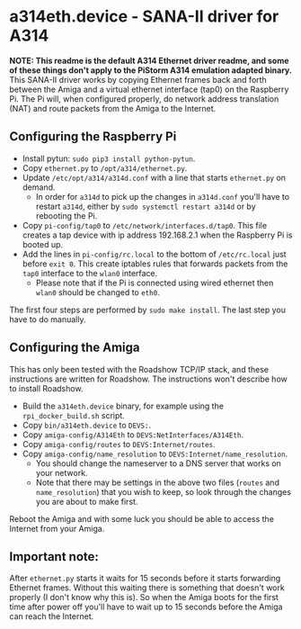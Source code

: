 # a314eth.device - SANA-II driver for A314

**NOTE: This readme is the default A314 Ethernet driver readme, and some of these things don't apply to the PiStorm A314 emulation adapted binary.**
This SANA-II driver works by copying Ethernet frames back and forth between the Amiga and a virtual ethernet interface (tap0) on the Raspberry Pi. The Pi will, when configured properly, do network address translation (NAT) and route packets from the Amiga to the Internet.

## Configuring the Raspberry Pi

- Install pytun: `sudo pip3 install python-pytun`.
- Copy `ethernet.py` to `/opt/a314/ethernet.py`.
- Update `/etc/opt/a314/a314d.conf` with a line that starts `ethernet.py` on demand.
  - In order for `a314d` to pick up the changes in `a314d.conf` you'll have to restart `a314d`, either by `sudo systemctl restart a314d` or by rebooting the Pi.
- Copy `pi-config/tap0` to `/etc/network/interfaces.d/tap0`. This file creates a tap device with ip address 192.168.2.1 when the Raspberry Pi is booted up.
- Add the lines in `pi-config/rc.local` to the bottom of `/etc/rc.local` just before `exit 0`. This create iptables rules that forwards packets from the `tap0` interface to the `wlan0` interface.
  - Please note that if the Pi is connected using wired ethernet then `wlan0` should be changed to `eth0`.

The first four steps are performed by `sudo make install`. The last step you have to do manually.

## Configuring the Amiga

This has only been tested with the Roadshow TCP/IP stack, and these instructions are written for Roadshow. The instructions won't describe how to install Roadshow.

- Build the `a314eth.device` binary, for example using the `rpi_docker_build.sh` script.
- Copy `bin/a314eth.device` to `DEVS:`.
- Copy `amiga-config/A314Eth` to `DEVS:NetInterfaces/A314Eth`.
- Copy `amiga-config/routes` to `DEVS:Internet/routes`.
- Copy `amiga-config/name_resolution` to `DEVS:Internet/name_resolution`.
  - You should change the nameserver to a DNS server that works on your network.
  - Note that there may be settings in the above two files (`routes` and `name_resolution`) that you wish to keep, so look through the changes you are about to make first.

Reboot the Amiga and with some luck you should be able to access the Internet from your Amiga.

## Important note:

After `ethernet.py` starts it waits for 15 seconds before it starts forwarding Ethernet frames. Without this waiting there is something that doesn't work properly (I don't know why this is). So when the Amiga boots for the first time after power off you'll have to wait up to 15 seconds before the Amiga can reach the Internet.
